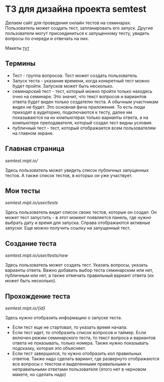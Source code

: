# ТЗ для дизайна проекта semtest

Делаем сайт для проведения онлайн тестов на семинарах.
Пользователь может создать тест, запланировать его запуск.
Другие пользователи могут присоединиться к запущенному тесту,
увидеть вопросы по очереди и отвечать на них.

Макеты [тут](https://www.figma.com/design/530tYYVWV4cDioTnHRBT4r/type-5?node-id=0-1&node-type=canvas&t=5YOEHYQAIKCEOncO-0)

## Термины

* Тест - группа вопросов. Тест может создать пользователь
* Запуск теста - указание времени, когда конкретный тест можно будет пройти. Запусков может быть несколько.
* семинарский тест - тест, который можно пройти только находясь очно на семинаре. Это значит, что текст вопросов и вариантов ответа будет виден только создателю теста. А обычным участникам виден не будет. Это основная фича приложения. То есть люди приходят в аудиторию, подключаются к тесту, далее им показываются на их компьютерах только варианты ответа, а на компьютере преподавателя, который создал тест видны условия.
* публичный тест - тест, который отображается всем пользователям на главном экране.

## Главная страница

*semtest.mipt.io/*

Здесь пользователь может увидеть список публичных запущенных тестов. А также список тестов, в которых он уже участвует.

## Мои тесты

*semtest.mipt.io/user/tests*

Здесь пользователь видит список своих тестов, которые он создал. Он может тест запустить - в этот момент появляется панель, где нужно выбрать дату и время для запуска.
Справа отображаются активные запуски. Еще можно получить ссылку на запущенный тест.

## Создание теста

*semtest.mipt.io/user/tests/new*

Здесь пользователь может создать тест. Указать вопросы, указать варианты ответа. Важно добавить выбор теста семинарским или нет, публичным или нет, а также отмечать правильный вариант ответа (их может быть несколько).

## Прохождение теста

*semtest.mipt.io/{id}*

Здесь нужно отобразить информацию о запуске теста.
* Если тест еще не стартовал, то указать время начала.
* Если тест идет, то отобразить список вопросов и таймер. Если включен режим семинарского теста, то текст вопроса и вариантов ответа не показывать, только номера. Также нужно показывать подсказку, которая это объясняет.
* Если тест завершился, то нужно отобразить кол правильных ответов. Также надо сделать вариант, где развернуто отображаются все вопросы с текстом и выделенными правильными и неправильными ответами пользователя (этого нет в черновом макете, но сделать надо)
